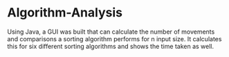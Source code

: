 # Algorithm-Analysis

Using Java, a GUI was built that can calculate the number of movements and comparisons a sorting algorithm performs for n input size.
It calculates this for six different sorting algorithms and shows the time taken as well.

